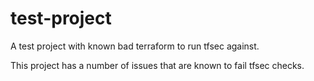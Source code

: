 



# test-project

A test project with known bad terraform to run tfsec against. 

This project has a number of issues that are known to fail tfsec checks.
